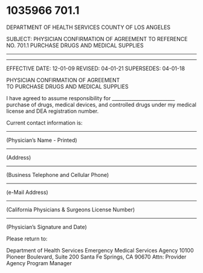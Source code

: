 # 1035966 701.1

DEPARTMENT OF HEALTH SERVICES 
COUNTY OF LOS ANGELES 
 
SUBJECT: PHYSICIAN CONFIRMATION OF AGREEMENT TO REFERENCE NO. 701.1 
 PURCHASE DRUGS AND MEDICAL SUPPLIES  
_______________________________________________________________________________ 
______________________________________________________________________________
EFFECTIVE DATE: 12-01-09 
REVISED: 04-01-21 
SUPERSEDES: 04-01-18 
 
PHYSICIAN CONFIRMATION OF AGREEMENT  
TO PURCHASE DRUGS AND MEDICAL SUPPLIES 
 
I have agreed to assume responsibility for __________________________ purchase of drugs, 
medical devices, and controlled drugs under my medical license and DEA registration number. 
 
Current contact information is:    
 
_____________________________________________________________ 
(Physician’s Name - Printed) 
 
_____________________________________________________________ 
(Address) 
 
_____________________________________________________________ 
(Business Telephone and Cellular Phone) 
 
_____________________________________________________________ 
(e-Mail Address) 
 
 _____________________________________________________________ 
(California Physicians & Surgeons License Number) 
 
 _____________________________________________________________ 
(Physician’s Signature and Date) 
 
 
Please return to: 
 
Department of Health Services 
Emergency Medical Services Agency 
10100 Pioneer Boulevard, Suite 200 
Santa Fe Springs, CA 90670 
Attn:  Provider Agency Program Manager

